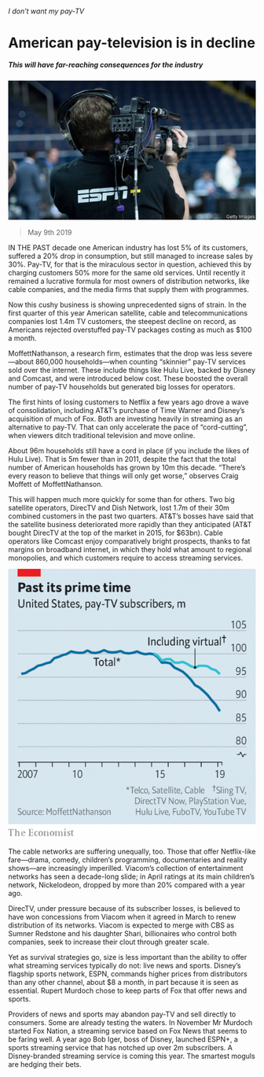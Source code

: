 ###### I don’t want my pay-TV

# American pay-television is in decline 

##### This will have far-reaching consequences for the industry 

![image](images/20190511_wbp503.jpg) 

> May 9th 2019 

IN THE PAST decade one American industry has lost 5% of its customers, suffered a 20% drop in consumption, but still managed to increase sales by 30%. Pay-TV, for that is the miraculous sector in question, achieved this by charging customers 50% more for the same old services. Until recently it remained a lucrative formula for most owners of distribution networks, like cable companies, and the media firms that supply them with programmes. 

Now this cushy business is showing unprecedented signs of strain. In the first quarter of this year American satellite, cable and telecommunications companies lost 1.4m TV customers, the steepest decline on record, as Americans rejected overstuffed pay-TV packages costing as much as $100 a month. 

MoffettNathanson, a research firm, estimates that the drop was less severe—about 860,000 households—when counting “skinnier” pay-TV services sold over the internet. These include things like Hulu Live, backed by Disney and Comcast, and were introduced below cost. These boosted the overall number of pay-TV households but generated big losses for operators. 

The first hints of losing customers to Netflix a few years ago drove a wave of consolidation, including AT&T’s purchase of Time Warner and Disney’s acquisition of much of Fox. Both are investing heavily in streaming as an alternative to pay-TV. That can only accelerate the pace of “cord-cutting”, when viewers ditch traditional television and move online. 

About 96m households still have a cord in place (if you include the likes of Hulu Live). That is 5m fewer than in 2011, despite the fact that the total number of American households has grown by 10m this decade. “There’s every reason to believe that things will only get worse,” observes Craig Moffett of MoffettNathanson. 

This will happen much more quickly for some than for others. Two big satellite operators, DirecTV and Dish Network, lost 1.7m of their 30m combined customers in the past two quarters. AT&T’s bosses have said that the satellite business deteriorated more rapidly than they anticipated (AT&T bought DirecTV at the top of the market in 2015, for $63bn). Cable operators like Comcast enjoy comparatively bright prospects, thanks to fat margins on broadband internet, in which they hold what amount to regional monopolies, and which customers require to access streaming services. 

![image](images/20190511_WBC864.png) 

The cable networks are suffering unequally, too. Those that offer Netflix-like fare—drama, comedy, children’s programming, documentaries and reality shows—are increasingly imperilled. Viacom’s collection of entertainment networks has seen a decade-long slide; in April ratings at its main children’s network, Nickelodeon, dropped by more than 20% compared with a year ago. 

DirecTV, under pressure because of its subscriber losses, is believed to have won concessions from Viacom when it agreed in March to renew distribution of its networks. Viacom is expected to merge with CBS as Sumner Redstone and his daughter Shari, billionaires who control both companies, seek to increase their clout through greater scale. 

Yet as survival strategies go, size is less important than the ability to offer what streaming services typically do not: live news and sports. Disney’s flagship sports network, ESPN, commands higher prices from distributors than any other channel, about $8 a month, in part because it is seen as essential. Rupert Murdoch chose to keep parts of Fox that offer news and sports. 

Providers of news and sports may abandon pay-TV and sell directly to consumers. Some are already testing the waters. In November Mr Murdoch started Fox Nation, a streaming service based on Fox News that seems to be faring well. A year ago Bob Iger, boss of Disney, launched ESPN+, a sports streaming service that has notched up over 2m subscribers. A Disney-branded streaming service is coming this year. The smartest moguls are hedging their bets. 


